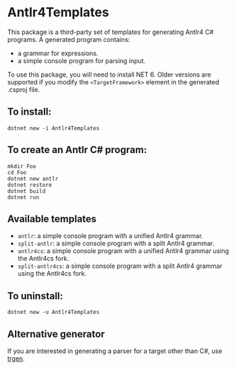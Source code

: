 # Antlr4Templates

This package is a third-party set of templates for generating Antlr4 C# programs.
A generated program contains:
* a grammar for expressions.
* a simple console program for parsing input.

To use this package, you will need to install NET 6.
Older versions are supported if
you modify the `<TargetFramework>` element in the
generated .csproj file.

## To install:

    dotnet new -i Antlr4Templates

## To create an Antlr C# program:

    mkdir Foo
    cd Foo
    dotnet new antlr
    dotnet restore
    dotnet build
    dotnet run

## Available templates

* `antlr`: a simple console program with a unified Antlr4 grammar.
* `split-antlr`: a simple console program with a split Antlr4 grammar.
* `antlr4cs`: a simple console program with a unified Antlr4 grammar using the Antlr4cs fork.
* `split-antlr4cs`: a simple console program with a split Antlr4 grammar using the Antlr4cs fork.

## To uninstall:

    dotnet new -u Antlr4Templates

## Alternative generator

If you are interested in generating a parser for a target other than
C#, use [trgen](https://github.com/kaby76/Domemtech.Trash/tree/main/trgen).
